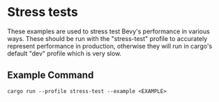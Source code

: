 # Stress tests

These examples are used to stress test Bevy's performance in various ways. These
should be run with the "stress-test" profile to accurately represent performance
in production, otherwise they will run in cargo's default "dev" profile which is
very slow.

## Example Command

```
cargo run --profile stress-test --example <EXAMPLE>
```
